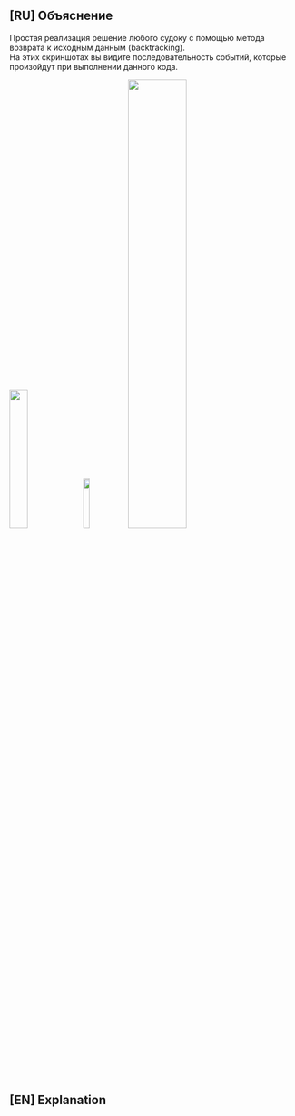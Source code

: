 ## [RU] Объяснение
Простая реализация решение любого судоку с помощью метода возврата к исходным данным (backtracking).\
На этих скриншотах вы видите последовательность событий, которые произойдут при выполнении данного кода.

<img src="https://i.imgur.com/AmKqai1.png" width=25% height=25%>
<img src="https://i.imgur.com/rnZH35L.png" width=15% height=15%>
<img src="https://i.imgur.com/NUrHVft.png" width=45% height=45%>


## [EN] Explanation
